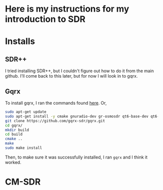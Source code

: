 # Here is my instructions for my introduction to SDR
# Installs
## SDR++
I tried installing SDR++, but I couldn't figure out how to do it from the main github. I'll come back to this later, but for now I will look in to gqrx.

## Gqrx
To install gqrx, I ran the commands found [here](https://www.gqrx.dk/download/gqrx-sdr-for-the-raspberry-pi). 
Or,
```bash
sudo apt-get update 
sudo apt-get install -y cmake gnuradio-dev gr-osmosdr qt6-base-dev qt6-svg-dev qt6-wayland libasound2-dev libjack-jackd2-dev portaudio19-dev libpulse-dev
git clone https://github.com/gqrx-sdr/gqrx.git
cd gqrx/
mkdir build 
cd build
cmake ..
make
sudo make install
```

Then, to make sure it was successfully installed, I ran `gqrx` and I think it worked.

# CM-SDR
